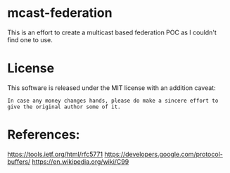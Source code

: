 # mcast-federation

This is an effort to create a multicast based federation POC as I couldn't find one to use.

# License

This software is released under the MIT license with an addition caveat:

`In case any money changes hands, please do make a sincere effort to give the original author some of it.`

# References:
https://tools.ietf.org/html/rfc5771
https://developers.google.com/protocol-buffers/
https://en.wikipedia.org/wiki/C99
